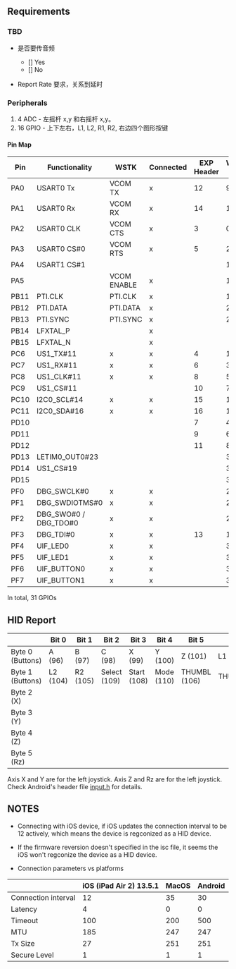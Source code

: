 ## Requirements

### TBD

- 是否要传音频

  - [] Yes
  - [] No

- Report Rate 要求，关系到延时

### Peripherals

1. 4 ADC - 左摇杆 x,y 和右摇杆 x,y。
2. 16 GPIO - 上下左右，L1, L2, R1, R2, 右边四个图形按键

#### Pin Map

| Pin  | Functionality         | WSTK        | Connected | EXP Header | WSTK Port |
| ---- | --------------------- | ----------- | --------- | ---------- | --------- |
| PA0  | USART0 Tx             | VCOM TX     | x         | 12         | 9         |
| PA1  | USART0 Rx             | VCOM RX     | x         | 14         | 11        |
| PA2  | USART0 CLK            | VCOM CTS    | x         | 3          | 0         |
| PA3  | USART0 CS#0           | VCOM RTS    | x         | 5          | 2         |
| PA4  | USART1 CS#1           |             |           |            | 14        |
| PA5  |                       | VCOM ENABLE | x         |            | 16        |
| PB11 | PTI.CLK               | PTI.CLK     | x         |            | 18        |
| PB12 | PTI.DATA              | PTI.DATA    | x         |            | 20        |
| PB13 | PTI.SYNC              | PTI.SYNC    | x         |            | 22        |
| PB14 | LFXTAL_P              |             | x         |            |           |
| PB15 | LFXTAL_N              |             | x         |            |           |
| PC6  | US1_TX#11             | x           | x         | 4          | 1         |
| PC7  | US1_RX#11             | x           | x         | 6          | 3         |
| PC8  | US1_CLK#11            | x           | x         | 8          | 5         |
| PC9  | US1_CS#11             |             |           | 10         | 7         |
| PC10 | I2C0_SCL#14           | x           | x         | 15         | 12        |
| PC11 | I2C0_SDA#16           | x           | x         | 16         | 13        |
| PD10 |                       |             |           | 7          | 4         |
| PD11 |                       |             |           | 9          | 6         |
| PD12 |                       |             |           | 11         | 8         |
| PD13 | LETIM0_OUT0#23        |             |           |            | 31        |
| PD14 | US1_CS#19             |             |           |            | 33        |
| PD15 |                       |             |           |            | 35        |
| PF0  | DBG_SWCLK#0           | x           | x         |            | 24        |
| PF1  | DBG_SWDIOTMS#0        | x           | x         |            | 26        |
| PF2  | DBG_SWO#0 / DBG_TDO#0 | x           | x         |            | 28        |
| PF3  | DBG_TDI#0             | x           | x         | 13         | 10        |
| PF4  | UIF_LED0              | x           | x         |            | 30        |
| PF5  | UIF_LED1              | x           | x         |            | 33        |
| PF6  | UIF_BUTTON0           | x           | x         |            | 34        |
| PF7  | UIF_BUTTON1           | x           | x         |            | 36        |

In total, 31 GPIOs

## HID Report

|                  | Bit 0    | Bit 1    | Bit 2        | Bit 3       | Bit 4      | Bit 5        | Bit 6       | Bit 7    |
| ---------------- | -------- | -------- | ------------ | ----------- | ---------- | ------------ | ----------- | -------- |
| Byte 0 (Buttons) | A (96)   | B (97)   | C (98)       | X (99)      | Y (100)    | Z (101)      | L1 (102)    | R1 (103) |
| Byte 1 (Buttons) | L2 (104) | R2 (105) | Select (109) | Start (108) | Mode (110) | THUMBL (106) | THUMBR(107) | 0        |
| Byte 2 (X)       |          |          |              |             |            |              |             |          |
| Byte 3 (Y)       |          |          |              |             |            |              |             |          |
| Byte 4 (Z)       |          |          |              |             |            |              |             |          |
| Byte 5 (Rz)      |          |          |              |             |            |              |             |          |  |

Axis X and Y are for the left joystick. Axis Z and Rz are for the left joystick.
Check Android's header file [input.h](https://android.googlesource.com/platform/frameworks/native/+/master/include/android/input.h)
for details.

## NOTES

- Connecting with iOS device, if iOS updates the connection interval to be 12
  actively, which means the device is regconized as a HID device.

- If the firmware reversion doesn't specified in the isc file, it seems the iOS
  won't regconize the device as a HID device.

- Connection parameters vs platforms

|                     | iOS (iPad Air 2) 13.5.1 | MacOS | Android |
| ------------------- | ----------------------- | ----- | ------- |
| Connection interval | 12                      | 35    | 30      |
| Latency             | 4                       | 0     | 0       |
| Timeout             | 100                     | 200   | 500     |
| MTU                 | 185                     | 247   | 247     |
| Tx Size             | 27                      | 251   | 251     |
| Secure Level        | 1                       | 1     | 1       |
